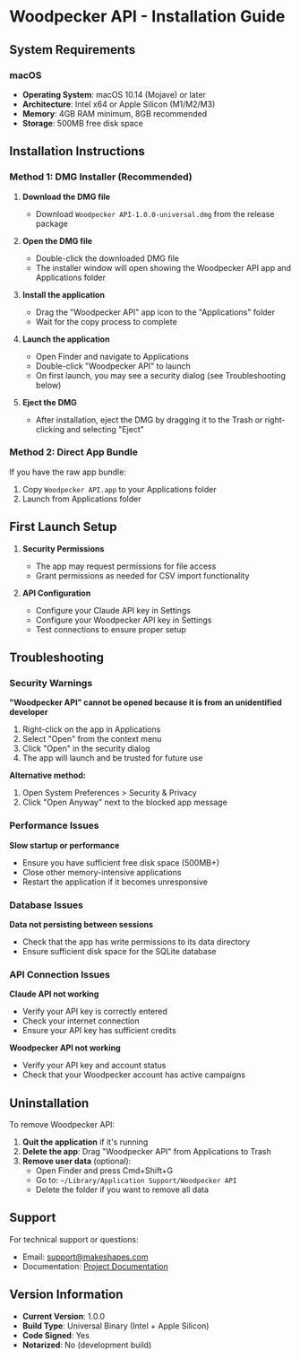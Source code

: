 # Woodpecker API - Installation Guide

## System Requirements

### macOS
- **Operating System**: macOS 10.14 (Mojave) or later
- **Architecture**: Intel x64 or Apple Silicon (M1/M2/M3)
- **Memory**: 4GB RAM minimum, 8GB recommended
- **Storage**: 500MB free disk space

## Installation Instructions

### Method 1: DMG Installer (Recommended)

1. **Download the DMG file**
   - Download `Woodpecker API-1.0.0-universal.dmg` from the release package

2. **Open the DMG file**
   - Double-click the downloaded DMG file
   - The installer window will open showing the Woodpecker API app and Applications folder

3. **Install the application**
   - Drag the "Woodpecker API" app icon to the "Applications" folder
   - Wait for the copy process to complete

4. **Launch the application**
   - Open Finder and navigate to Applications
   - Double-click "Woodpecker API" to launch
   - On first launch, you may see a security dialog (see Troubleshooting below)

5. **Eject the DMG**
   - After installation, eject the DMG by dragging it to the Trash or right-clicking and selecting "Eject"

### Method 2: Direct App Bundle

If you have the raw app bundle:
1. Copy `Woodpecker API.app` to your Applications folder
2. Launch from Applications folder

## First Launch Setup

1. **Security Permissions**
   - The app may request permissions for file access
   - Grant permissions as needed for CSV import functionality

2. **API Configuration**
   - Configure your Claude API key in Settings
   - Configure your Woodpecker API key in Settings
   - Test connections to ensure proper setup

## Troubleshooting

### Security Warnings

**"Woodpecker API" cannot be opened because it is from an unidentified developer**

1. Right-click on the app in Applications
2. Select "Open" from the context menu
3. Click "Open" in the security dialog
4. The app will launch and be trusted for future use

**Alternative method:**
1. Open System Preferences > Security & Privacy
2. Click "Open Anyway" next to the blocked app message

### Performance Issues

**Slow startup or performance**
- Ensure you have sufficient free disk space (500MB+)
- Close other memory-intensive applications
- Restart the application if it becomes unresponsive

### Database Issues

**Data not persisting between sessions**
- Check that the app has write permissions to its data directory
- Ensure sufficient disk space for the SQLite database

### API Connection Issues

**Claude API not working**
- Verify your API key is correctly entered
- Check your internet connection
- Ensure your API key has sufficient credits

**Woodpecker API not working**
- Verify your API key and account status
- Check that your Woodpecker account has active campaigns

## Uninstallation

To remove Woodpecker API:

1. **Quit the application** if it's running
2. **Delete the app**: Drag "Woodpecker API" from Applications to Trash
3. **Remove user data** (optional):
   - Open Finder and press Cmd+Shift+G
   - Go to: `~/Library/Application Support/Woodpecker API`
   - Delete the folder if you want to remove all data

## Support

For technical support or questions:
- Email: support@makeshapes.com
- Documentation: [Project Documentation](../README.md)

## Version Information

- **Current Version**: 1.0.0
- **Build Type**: Universal Binary (Intel + Apple Silicon)
- **Code Signed**: Yes
- **Notarized**: No (development build)
